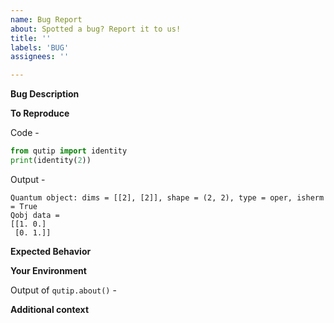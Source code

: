 ```yaml
---
name: Bug Report
about: Spotted a bug? Report it to us!
title: ''
labels: 'BUG'
assignees: ''

---
```


**Bug Description**
<!-- A clear and concise description of what the bug is -->


**To Reproduce**
<!-- Please provide a minimal working example. For instance: -->

Code -  
```python
from qutip import identity
print(identity(2))
```

Output -  
```
Quantum object: dims = [[2], [2]], shape = (2, 2), type = oper, isherm = True
Qobj data =
[[1. 0.]
 [0. 1.]]
```


**Expected Behavior**
<!-- A clear and concise description of what you expected to happen -->


**Your Environment**
<!-- Please use `qutip.about()` to get the information about your environment and paste it here. -->
Output of `qutip.about()` -  


**Additional context**
<!-- Add any other context about the problem here -->

